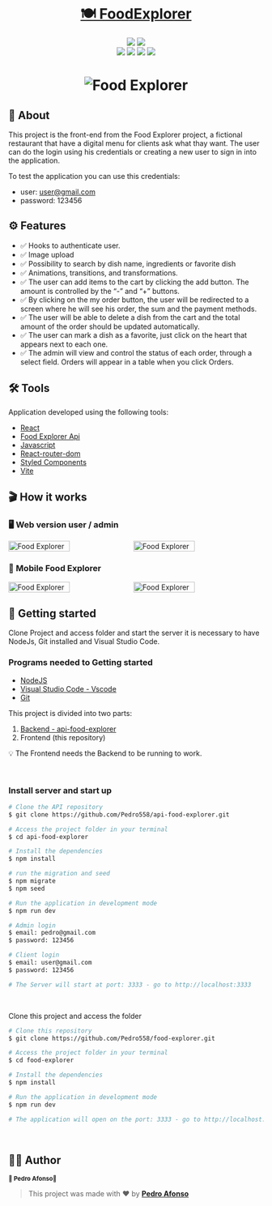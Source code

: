 <h1 align="center">
  <a href="#">🍽️ FoodExplorer</a>
</h1>

<p align="center">
  <img src="https://img.shields.io/static/v1?label=license&message=ISC&color=8022F5&style=flat">
  <a href="https://www.linkedin.com/in/pedro-afonso-lkdn/"><img src="https://img.shields.io/static/v1?label=made%20by&message=Pedro&color=4B00A8&style=flat"></a>
  <br/>
  <img src="https://img.shields.io/badge/-React-61DAFB?logo=react&logoColor=white&style=for-the-badge">
  <img src="https://img.shields.io/badge/-React%20router-CA4245?logo=react-router&logoColor=white&style=for-the-badge">
  <img src="https://img.shields.io/badge/-Styled%20Components-DB7093?logo=styled-components&logoColor=white&style=for-the-badge">
  <img src="https://img.shields.io/badge/-Axios-5A29E4?logo=axios&logoColor=white&style=for-the-badge">
  
</p>

<h1 align="center">
    <img alt="Food Explorer" title="Food Explorer" src="https://i.imgur.com/2NQ9gg8.jpg" />
</h1>

## 📖 About
This project is the front-end from the Food Explorer project, a fictional restaurant that have a digital menu for clients ask what thay want.
The user can do the login using his credentials or creating a new user to sign in into the application.

To test the application you can use this credentials:
- user: user@gmail.com
- password: 123456

## ⚙️ Features
- ✅ Hooks to authenticate user.
- ✅ Image upload
- ✅ Possibility to search by dish name, ingredients or favorite dish
- ✅ Animations, transitions, and transformations.
- ✅ The user can add items to the cart by clicking the add button. The amount is controlled by the “-” and “+” buttons.
- ✅ By clicking on the my order button, the user will be redirected to a screen where he will see his order, the sum and the payment methods.
- ✅ The user will be able to delete a dish from the cart and the total amount of the order should be updated automatically.
- ✅ The user can mark a dish as a favorite, just click on the heart that appears next to each one.
- ✅ The admin will view and control the status of each order, through a select field. Orders will appear in a table when you click Orders.


## 🛠️ Tools
Application developed using the following tools:

- [React](https://reactjs.org)
- [Food Explorer Api](https://github.com/felipe-gomes-vicente/food-explorer-api)
- [Javascript](https://developer.mozilla.org/pt-BR/docs/Web/JavaScript)
- [React-router-dom](https://reactrouter.com/web/guides/quick-start)
- [Styled Components](https://styled-components.com/)
- [Vite](https://vitejs.dev/)

## 🎬 How it works
### 🖥️ Web version user / admin
<div style="display:flex; flex-direction: row">
  <img alt="Food Explorer" title="Food Explorer" src="./.github/user.gif" width=49% height=50%/>
  <img alt="Food Explorer" title="Food Explorer" src="./.github/user-admin.gif" width=49% height=50%/>
</div>


### 📲 Mobile Food Explorer 
<div style="display:flex; flex-direction: row">
  <img alt="Food Explorer" title="Food Explorer" src="./.github/user-mobile.gif" width=49% height=50%/>
  <img alt="Food Explorer" title="Food Explorer" src="./.github/user-admin-mobile.gif" width=49% height=50%/>
</div>

## 🚀 Getting started

Clone Project and access folder and start the server it is necessary to have NodeJs, Git
installed and Visual Studio Code.

### Programs needed to Getting started

- [NodeJS](https://nodejs.org/en/)
- [Visual Studio Code - Vscode](https://code.visualstudio.com/)
- [Git](https://git-scm.com/)

This project is divided into two parts:
1. [Backend - api-food-explorer](https://github.com/Pedro558/api-food-explorer) 
2. Frontend (this repository)

💡 The Frontend needs the Backend to be running to work.

<br />

### Install server and start up

```bash
# Clone the API repository
$ git clone https://github.com/Pedro558/api-food-explorer.git

# Access the project folder in your terminal
$ cd api-food-explorer

# Install the dependencies
$ npm install

# run the migration and seed
$ npm migrate
$ npm seed

# Run the application in development mode
$ npm run dev

# Admin login
$ email: pedro@gmail.com
$ password: 123456

# Client login
$ email: user@gmail.com
$ password: 123456

# The Server will start at port: 3333 - go to http://localhost:3333
```

<br />

Clone this project and access the folder

```bash
# Clone this repository
$ git clone https://github.com/Pedro558/food-explorer.git

# Access the project folder in your terminal
$ cd food-explorer

# Install the dependencies
$ npm install

# Run the application in development mode
$ npm run dev

# The application will open on the port: 3333 - go to http://localhost:5173/ or http://127.0.0.1:5173/ 
```

<br />

## 🦸‍♂️ Author
<p>
 <sub><strong>🌟 Pedro Afonso🌟</strong></sub>
</p>

>This project was made with ❤️ by **[Pedro Afonso](https://www.linkedin.com/in/pedro-afonso-lkdn/)**

